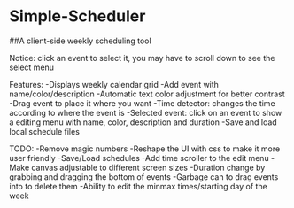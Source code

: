 # Simple-Scheduler
##A client-side weekly scheduling tool

Notice: click an event to select it, you may have to scroll down to see the select menu

Features:
-Displays weekly calendar grid
-Add event with name/color/description
-Automatic text color adjustment for better contrast
-Drag event to place it where you want
-Time detector: changes the time according to where the event is
-Selected event: click on an event to show a editing menu with name, color, description and duration
-Save and load local schedule files

TODO:
-Remove magic numbers
-Reshape the UI with css to make it more user friendly
-Save/Load schedules
-Add time scroller to the edit menu
-Make canvas adjustable to different screen sizes
-Duration change by grabbing and dragging the bottom of events
-Garbage can to drag events into to delete them
-Ability to edit the minmax times/starting day of the week
